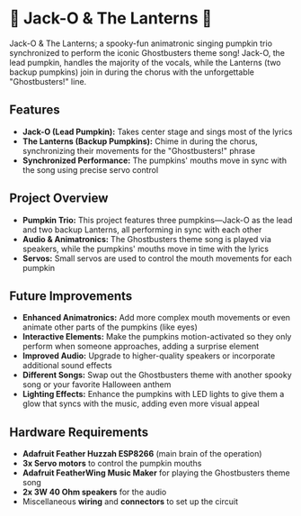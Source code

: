 # 🎃 Jack-O & The Lanterns 🎵
Jack-O &amp; The Lanterns; a spooky-fun animatronic singing pumpkin trio synchronized to perform the iconic Ghostbusters theme song! Jack-O, the lead pumpkin, handles the majority of the vocals, while the Lanterns (two backup pumpkins) join in during the chorus with the unforgettable "Ghostbusters!" line.

## Features
- **Jack-O (Lead Pumpkin):** Takes center stage and sings most of the lyrics
- **The Lanterns (Backup Pumpkins):** Chime in during the chorus, synchronizing their movements for the "Ghostbusters!" phrase
- **Synchronized Performance:** The pumpkins' mouths move in sync with the song using precise servo control

## Project Overview
- **Pumpkin Trio:** This project features three pumpkins—Jack-O as the lead and two backup Lanterns, all performing in sync with each other
- **Audio & Animatronics:** The Ghostbusters theme song is played via speakers, while the pumpkins' mouths move in time with the lyrics
- **Servos:** Small servos are used to control the mouth movements for each pumpkin

## Future Improvements
- **Enhanced Animatronics:** Add more complex mouth movements or even animate other parts of the pumpkins (like eyes)
- **Interactive Elements:** Make the pumpkins motion-activated so they only perform when someone approaches, adding a surprise element
- **Improved Audio:** Upgrade to higher-quality speakers or incorporate additional sound effects
- **Different Songs:** Swap out the Ghostbusters theme with another spooky song or your favorite Halloween anthem
- **Lighting Effects:** Enhance the pumpkins with LED lights to give them a glow that syncs with the music, adding even more visual appeal

## Hardware Requirements
- **Adafruit Feather Huzzah ESP8266** (main brain of the operation)
- **3x Servo motors** to control the pumpkin mouths
- **Adafruit FeatherWing Music Maker** for playing the Ghostbusters theme song
- **2x 3W 40 Ohm speakers** for the audio
- Miscellaneous **wiring** and **connectors** to set up the circuit
